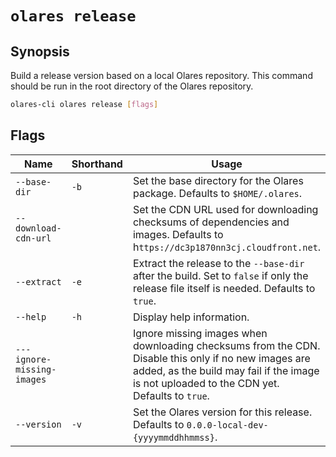 # `olares release`

## Synopsis
Build a release version based on a local Olares repository. This command should be run in the root directory of the Olares repository.

```bash
olares-cli olares release [flags]
```

## Flags

| Name                       | Shorthand | Usage                                                                                                                                                                                        |
|----------------------------|-----------|----------------------------------------------------------------------------------------------------------------------------------------------------------------------------------------------|
| `--base-dir`          | `-b`      | Set the base directory for the Olares package. Defaults to `$HOME/.olares`.                                       |
| `--download-cdn-url`       |           | Set the CDN URL used for downloading checksums of dependencies and images. Defaults to h`ttps://dc3p1870nn3cj.cloudfront.net`.                                                                           |
| `--extract`                | `-e`      | Extract the release to the `--base-dir` after the build. Set to `false` if only the release file itself is needed. Defaults to `true`.                                                               |
| `--help`                   | `-h`      | Display help information.                                                                                                                                                                    |
| `---ignore-missing-images` |           | Ignore missing images when downloading checksums from the CDN. Disable this only if no new images are added, as the build may fail if the image is not uploaded to the CDN yet. Defaults to `true`. |
| `--version`                | `-v`      | Set the Olares version for this release. Defaults to `0.0.0-local-dev-{yyyymmddhhmmss}`.                                                                                                          |

